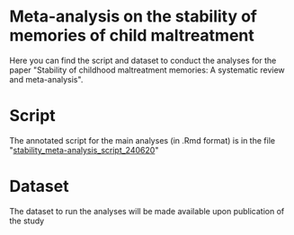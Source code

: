 # Meta-analysis on the stability of memories of child maltreatment

Here you can find the script and dataset to conduct the analyses for the paper "Stability of childhood maltreatment memories: A systematic review and meta-analysis".

# Script

The annotated script for the main analyses (in .Rmd format) is in the file "[stability_meta-analysis_script_240620](https://github.com/oonaghcoleman/maltreatment-memory-stability/blob/main/stability_meta_analysis_script_250620.Rmd)"

# Dataset

The dataset to run the analyses will be made available upon publication of the study

